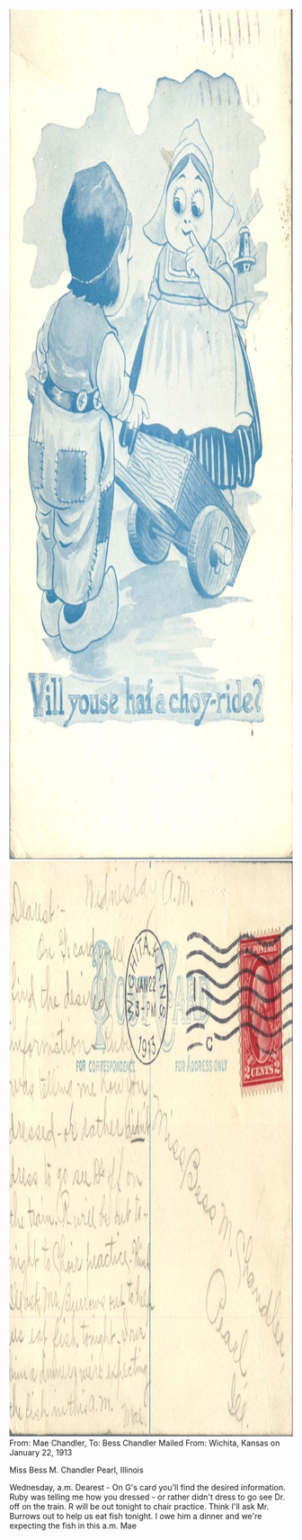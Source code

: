 <html><body><img class="alignnone size-full wp-image-1274" src="/wp-content/uploads/2014/06/postcard-2014-20140613_11223148_0554.jpg" alt="postcard-2014-20140613_11223148_0554" width="1024" height="1511"> <img class="alignnone size-full wp-image-1275" src="/wp-content/uploads/2014/06/postcard-2014-20140613_11223891_0555.jpg" alt="postcard-2014-20140613_11223891_0555" width="1536" height="1023">
From: Mae Chandler, To: Bess Chandler
Mailed From: Wichita, Kansas on January 22, 1913

Miss Bess M. Chandler
Pearl, Illinois

Wednesday, a.m.
Dearest -
On G's card you'll find the desired information. Ruby was telling me how you dressed - or rather didn't dress to go see Dr. off on the train. R will be out tonight to chair practice. Think I'll ask Mr. Burrows out to help us eat fish tonight. I owe him a dinner and we're expecting the fish in this a.m.
Mae</body></html>